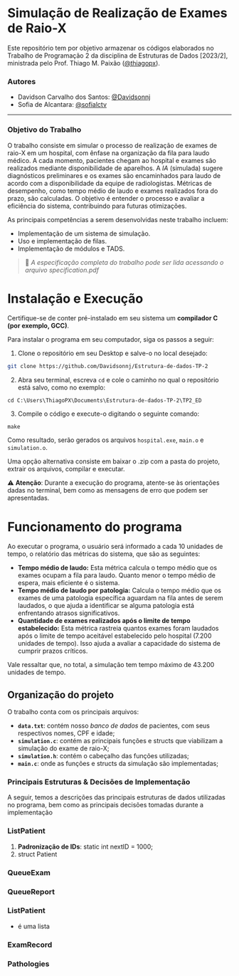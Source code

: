 # Simulação de Realização de Exames de Raio-X
Este repositório tem por objetivo armazenar os códigos elaborados no Trabalho de Programação 2 da disciplina de Estruturas de Dados [2023/2], ministrada pelo Prof. Thiago M. Paixão ([@thiagopx](https://github.com/thiagopx)).

### Autores

- Davidson Carvalho dos Santos: [@Davidsonnj](https://github.com/Davidsonnj)
- Sofia de Alcantara: [@sofialctv](https://github.com/sofialctv)
<hr>

### Objetivo do Trabalho
O trabalho consiste em simular o processo de realização de exames de raio-X em um hospital, com ênfase na organização da fila para laudo médico. A cada momento, pacientes chegam ao hospital e exames são realizados mediante disponibilidade de aparelhos. A _IA_ (simulada) sugere diagnósticos preliminares e os exames são encaminhados para laudo de acordo com a disponibilidade da equipe de radiologistas. Métricas de desempenho, como tempo médio de laudo e exames realizados fora do prazo, são calculadas. O objetivo é entender o processo e avaliar a eficiência do sistema, contribuindo para futuras otimizações.

As principais competências a serem desenvolvidas neste trabalho incluem:
- Implementação de um sistema de simulação.
- Uso e implementação de filas.
- Implementação de módulos e TADS.

> 📰 _A especificação completa do trabalho pode ser lida acessando o arquivo specification.pdf_

# Instalação e Execução
Certifique-se de conter pré-instalado em seu sistema um **compilador C (por exemplo, GCC)**. 
 
Para instalar o programa em seu computador, siga os passos a seguir:
1. Clone o repositório em seu Desktop e salve-o no local desejado:
```bash
git clone https://github.com/Davidsonnj/Estrutura-de-dados-TP-2
```

2. Abra seu terminal, escreva ```cd``` e cole o caminho no qual o repositório está salvo, como no exemplo:
```
cd C:\Users\ThiagoPX\Documents\Estrutura-de-dados-TP-2\TP2_ED
```
3. Compile o código e execute-o digitando o seguinte comando:
```
make
```
Como resultado, serão gerados os arquivos ```hospital.exe```, ```main.o``` e ```simulation.o```. 

Uma opção alternativa consiste em baixar o .zip com a pasta do projeto, extrair os arquivos, compilar e executar.

⚠️ **Atenção**: Durante a execução do programa, atente-se às orientações dadas no terminal, bem como as mensagens de erro que podem ser apresentadas.

# Funcionamento do programa
Ao executar o programa, o usuário será informado a cada 10 unidades de tempo, o relatório das métricas do sistema, que são as seguintes:
- **Tempo médio de laudo:** Esta métrica calcula o tempo médio que os exames ocupam a fila para laudo. Quanto menor o tempo médio de espera, mais eficiente é o sistema.
- **Tempo médio de laudo por patologia:** Calcula o tempo médio que os exames de uma patologia específica aguardam na fila antes de serem laudados, o que ajuda a identificar se alguma patologia está enfrentando atrasos significativos.
- **Quantidade de exames realizados após o limite de tempo estabelecido:** Esta métrica rastreia quantos exames foram laudados após o limite de tempo aceitável estabelecido pelo hospital (7.200 unidades de tempo). Isso ajuda a avaliar a capacidade do sistema de cumprir prazos críticos.

Vale ressaltar que, no total, a simulação tem tempo máximo de 43.200 unidades de tempo.

## Organização do projeto
O trabalho conta com os principais arquivos:
- **`data.txt`**: contém nosso _banco de dados_ de pacientes, com seus respectivos nomes, CPF e idade;
- **`simulation.c`**: contém as principais funções e structs que viabilizam a simulação do exame de raio-X;
- **`simulation.h`**: contém o cabeçalho das funções utilizadas;
- **`main.c`**: onde as funções e structs da simulação são implementadas; 

### Principais Estruturas & Decisões de Implementação
A seguir, temos a descrições das principais estruturas de dados utilizadas no programa, bem como as principais decisões tomadas durante a implementação

### __ListPatient__

1. **Padronização de IDs**:
static int nextID = 1000;
2. struct Patient

### __QueueExam__

### __QueueReport__

### __ListPatient__
- é uma lista

### __ExamRecord__

### __Pathologies__